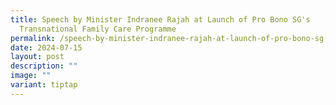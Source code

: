 ```yaml
---
title: Speech by Minister Indranee Rajah at Launch of Pro Bono SG's
  Transnational Family Care Programme
permalink: /speech-by-minister-indranee-rajah-at-launch-of-pro-bono-sg-s-transnational-family-care-programme/
date: 2024-07-15
layout: post
description: ""
image: ""
variant: tiptap
---
```

